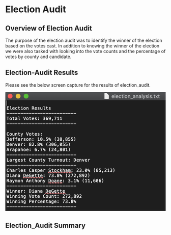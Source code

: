 # Election Audit

## **Overview of Election Audit**

The purpose of the election audit was to identify the winner of the election based on the votes cast.  In addition to knowing the winner of the election we were also tasked with looking into the vote counts and the percentage of votes by county and candidate.  

## **Election-Audit Results**

Please see the below screen capture for the results of election_audit.

![](Resources/election_analysis.png)

## **Election_Audit Summary**


